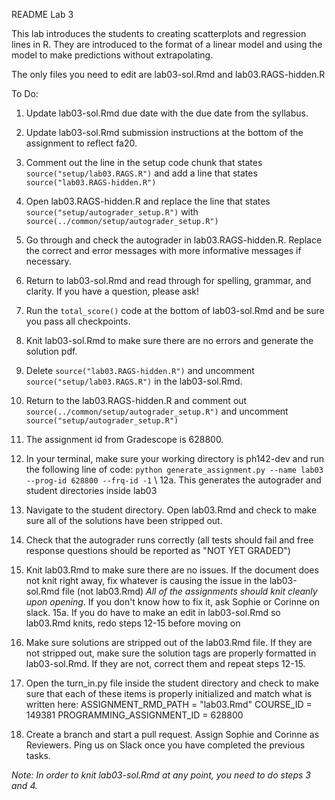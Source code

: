 README Lab 3

This lab introduces the students to creating scatterplots and regression lines in R. They are introduced to the format of a linear model and using the model to make predictions without extrapolating.

The only files you need to edit are lab03-sol.Rmd and lab03.RAGS-hidden.R

To Do:

1. Update lab03-sol.Rmd due date with the due date from the syllabus.

2. Update lab03-sol.Rmd submission instructions at the bottom of the assignment to reflect fa20.

3. Comment out the line in the setup code chunk that states `source("setup/lab03.RAGS.R")` and add a line that states `source("lab03.RAGS-hidden.R")`

4. Open lab03.RAGS-hidden.R and replace the line that states `source("setup/autograder_setup.R")` with `source(../common/setup/autograder_setup.R")`

5. Go through and check the autograder in lab03.RAGS-hidden.R. Replace the correct and error messages with more informative messages if necessary.

6. Return to lab03-sol.Rmd and read through for spelling, grammar, and clarity. If you have a question, please ask!

7. Run the `total_score()` code at the bottom of lab03-sol.Rmd and be sure you pass all checkpoints.

8. Knit lab03-sol.Rmd to make sure there are no errors and generate the solution pdf.

9. Delete `source("lab03.RAGS-hidden.R")` and uncomment `source("setup/lab03.RAGS.R")` in the lab03-sol.Rmd.

10. Return to the lab03.RAGS-hidden.R and comment out `source(../common/setup/autograder_setup.R")` and uncomment `source("setup/autograder_setup.R")`

11. The assignment id from Gradescope is 628800.

12. In your terminal, make sure your working directory is ph142-dev and run the following line of code: `python generate_assignment.py --name lab03 --prog-id 628800 --frq-id -1` \\
  12a. This generates the autograder and student directories inside lab03
  
13. Navigate to the student directory. Open lab03.Rmd and check to make sure all of the solutions have been stripped out. 

14. Check that the autograder runs correctly (all tests should fail and free response questions should be reported as "NOT YET GRADED")  

15. Knit lab03.Rmd to make sure there are no issues. If the document does not knit right away, fix whatever is causing the issue in the lab03-sol.Rmd file (not lab03.Rmd) *All of the assignments should knit cleanly upon opening*. If you don't know how to fix it, ask Sophie or Corinne on slack.
  15a. If you do have to make an edit in lab03-sol.Rmd so lab03.Rmd knits, redo steps 12-15 before moving on
  
16. Make sure solutions are stripped out of the lab03.Rmd file. If they are not stripped out, make sure the solution tags are properly formatted in lab03-sol.Rmd. If they are not, correct them and repeat steps 12-15.

17. Open the turn_in.py file inside the student directory and check to make sure that each of these items is properly initialized and match what is written here:
ASSIGNMENT_RMD_PATH = "lab03.Rmd"
COURSE_ID = 149381
PROGRAMMING_ASSIGNMENT_ID = 628800

18. Create a branch and start a pull request. Assign Sophie and Corinne as Reviewers. Ping us on Slack once you have completed the previous tasks.

*Note: In order to knit lab03-sol.Rmd at any point, you need to do steps 3 and 4.*